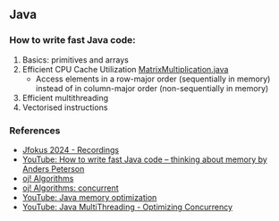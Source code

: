 Java
---

### How to write fast Java code:
1. Basics: primitives and arrays
2. Efficient CPU Cache Utilization [MatrixMultiplication.java](./problems/src/main/java/com/problems/MatrixMultiplication.java)
   - Access elements in a row-major order (sequentially in memory) instead of in column-major order (non-sequentially in memory)
3. Efficient multithreading
4. Vectorised instructions

### References
- [Jfokus 2024 - Recordings](https://www.jfokus.se/articles/jfokus-2025-recordings)
- [YouTube: How to write fast Java code – thinking about memory by Anders Peterson](https://www.youtube.com/watch?v=SovDuQefCys)
- [oj! Algorithms](https://github.com/optimatika/ojAlgo)
- [oj! Algorithms: concurrent](https://github.com/optimatika/ojAlgo/tree/develop/src/main/java/org/ojalgo/concurrent)
- [YouTube: Java memory optimization](https://www.youtube.com/watch?v=-vOdhtyHZb0)
- [YouTube: Java MultiThreading - Optimizing Concurrency](https://www.youtube.com/watch?v=zJNEWmh7Tcw)
